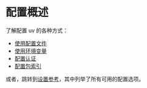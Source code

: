 # 配置概述

了解配置 uv 的各种方式：

- [使用配置文件](./files.md)
- [使用环境变量](./environment.md)
- [配置认证](./authentication.md)
- [配置包索引](./indexes.md)

或者，跳转到[设置参考](../reference/settings.md)，其中列举了所有可用的配置选项。